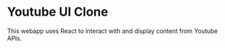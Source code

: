 # Youtube UI Clone #

This webapp uses React to interact with and display content from Youtube APIs.
